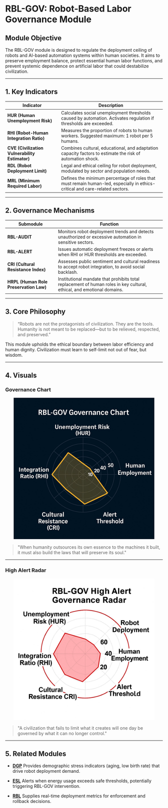 # RBL-GOV: Robot-Based Labor Governance Module

## Module Objective
The RBL-GOV module is designed to regulate the deployment ceiling of robots and AI-based automation systems within human societies. It aims to preserve employment balance, protect essential human labor functions, and prevent systemic dependence on artificial labor that could destabilize civilization.

---

## 1. Key Indicators

| Indicator | Description |
|----------|-------------|
| **HUR (Human Unemployment Risk)** | Calculates social unemployment thresholds caused by automation. Activates regulation if thresholds are exceeded. |
| **RHI (Robot-Human Integration Ratio)** | Measures the proportion of robots to human workers. Suggested maximum: 1 robot per 5 humans. |
| **CVE (Civilization Vulnerability Estimator)** | Combines cultural, educational, and adaptation capacity factors to estimate the risk of automation shock. |
| **RDL (Robot Deployment Limit)** | Legal and ethical ceiling for robot deployment, modulated by sector and population needs. |
| **MRL (Minimum Required Labor)** | Defines the minimum percentage of roles that must remain human-led, especially in ethics-critical and care-related sectors. |

---

## 2. Governance Mechanisms

| Submodule | Function |
|-----------|----------|
| **RBL-AUDIT** | Monitors robot deployment trends and detects unauthorized or excessive automation in sensitive sectors. |
| **RBL-ALERT** | Issues automatic deployment freezes or alerts when RHI or HUR thresholds are exceeded. |
| **CRI (Cultural Resistance Index)** | Assesses public sentiment and cultural readiness to accept robot integration, to avoid social backlash. |
| **HRPL (Human Role Preservation Law)** | Institutional mandate that prohibits total replacement of human roles in key cultural, ethical, and emotional domains. |

---

## 3. Core Philosophy

> “Robots are not the protagonists of civilization. They are the tools.
> Humanity is not meant to be replaced—but to be relieved, respected, and preserved.”

This module upholds the ethical boundary between labor efficiency and human dignity. Civilization must learn to self-limit not out of fear, but wisdom.

---

## 4. Visuals
### Governance Chart

<p align="center">
<img src="../docs/assets/images/RBL-GOV_Governance_Chart.png" alt="RBL-GOV Governance Chart" width="450">
</p>

> "When humanity outsources its own essence to the machines it built,
> it must also build the laws that will preserve its soul."

---

### High Alert Radar

<p align="center">
<img src="../docs/assets/images/RBL-GOV_High_Alert_Radar.png" alt="High Alert Radar" width="450">
</p>

> "A civilization that fails to limit what it creates will one day be governed by what it can no longer control."

---

## 5. Related Modules

- [**DGP**](DGP.md)
Provides demographic stress indicators (aging, low birth rate) that drive robot deployment demand.

- [**ESL**](ESL.md)
Alerts when energy usage exceeds safe thresholds, potentially triggering RBL-GOV intervention.

- [**RBL**](RBL.md)
Supplies real-time deployment metrics for enforcement and rollback decisions.


